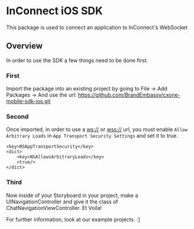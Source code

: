 # InConnect iOS SDK

This package is used to connect an application to InConnect's WebSocket

## Overview

In order to use the SDK a few things need to be done first.

### First

Import the package into an existing project by going to File -> Add Packages -> And use the url: <https://github.com/BrandEmbassy/cxone-mobile-sdk-ios.git>

### Second

Once imported, in order to use a <ws://> or <wss://> url, you must enable `Allow Arbitrary Loads` in `App Transport Security Settings` and set it to true.

```
<key>NSAppTransportSecurity</key>
<dict>
	<key>NSAllowsArbitraryLoads</key>
	<true/>
</dict>
```

### Third

Now inside of your Storyboard in your project, make a UINavigationController and give it the class of ChatNavigationViewController. Et Voila! 

For further information, look at our example projects. :]
